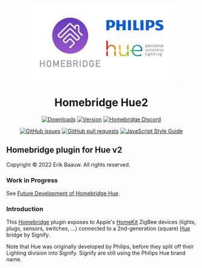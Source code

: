 <p align="center">
  <img src="homebridge-hue2.png" height="200px">  
</p><span align="center">

# Homebridge Hue2
[![Downloads](https://img.shields.io/npm/dt/homebridge-hue2)](https://www.npmjs.com/package/homebridge-hue2)
[![Version](https://img.shields.io/npm/v/homebridge-hue2)](https://www.npmjs.com/package/homebridge-hue2)
[![Homebridge Discord](https://img.shields.io/discord/432663330281226270?color=728ED5&logo=discord&label=discord)](https://discord.gg/hZubhrz)

[![GitHub issues](https://img.shields.io/github/issues/ebaauw/homebridge-hue2)](https://github.com/ebaauw/homebridge-hue2/issues)
[![GitHub pull requests](https://img.shields.io/github/issues-pr/ebaauw/homebridge-hue2)](https://github.com/ebaauw/homebridge-hue2/pulls)
[![JavaScript Style Guide](https://img.shields.io/badge/code_style-standard-brightgreen)](https://standardjs.com)

</span>

## Homebridge plugin for Hue v2
Copyright © 2022 Erik Baauw. All rights reserved.

### Work in Progress
See [Future Development of Homebridge Hue](https://github.com/ebaauw/homebridge-hue/issues/1070).

### Introduction
This [Homebridge](https://github.com/homebridge/homebridge) plugin exposes to Apple's [HomeKit](http://www.apple.com/ios/home/) ZigBee devices (lights, plugs, sensors, switches, ...) connected to a 2nd-generation (square) [Hue](http://www2.meethue.com/) bridge by Signify.

Note that Hue was originally developed by Philips, before they split off their Lighting division into Signify.
Signify are still using the Philips Hue brand name.
